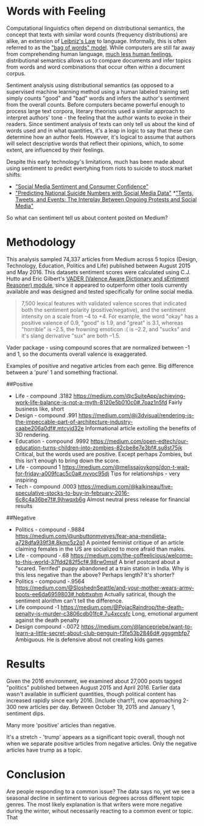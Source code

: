 # Words with Feeling
Computational linguistics often depend on distributional semantics, the concept that texts with similar word counts (frequency distributions) are alike, an extension of [Leibniz's Law](https://en.wikipedia.org/wiki/Identity_of_indiscernibles) to language.  Informally, this is often referred to as the ["bag of words" model](https://en.wikipedia.org/wiki/Bag-of-words_model). While computers are still far away from comprehending human language, [much less human feelings](https://www.youtube.com/watch?v=kthHrC88K7c), distributional semantics allows us to compare documents and infer topics from words and word combinations that occur often within a document corpus. 

Sentiment analysis using distributional semantics (as opposed to a supervised machine learning method using a human labeled training set) simply counts "good" and "bad" words and infers the author's sentiment from the overall counts. Before computers became powerful enough to process large text corpora, literary theorists used a similar approach to interpret authors' tone - the feeling that the author wants to evoke in their readers.  Since sentiment analysis of texts can only tell us about the kind of words used and in what quantities, it's a leap in logic to say that these can determine how an author feels. However, it's logical to assume that authors will select descriptive words that reflect their opinions, which, to some extent, are influenced by their feelings. 

Despite this early technology's limitations, much has been made about using sentiment to predict evertyhing from riots to suicide to stock market shifts: 
	
* ["Social Media Sentiment and Consumer Confidence"](https://www.ecb.europa.eu/events/pdf/conferences/140407/Daas_Puts_Sociale_media_cons_conf_Stat_Neth.pdf)
* ["Predicting National Suicide Numbers with Social Media Data"](http://journals.plos.org/plosone/article?id=10.1371/journal.pone.0061809)
*["Tents, Tweets, and Events: The Interplay Between Ongoing Protests and Social Media"](http://onlinelibrary.wiley.com/doi/10.1111/jcom.12145/abstract)

So what can sentiment tell us about content posted on Medium? 

# Methodology
This analysis sampled 74,337 articles from Medium across 5 topics (Design, Technology, Education, Politics and Life) published between August 2015 and May 2016. This datasets sentiment scores were calculated using C.J. Hutto and Eric Gilbert's [VADER (Valence Aware Dictionary and sEntiment Reasoner) module](https://github.com/cjhutto/vaderSentiment), since it appeared to outperform other tools currently available and was designed and tested specifically for online social media. 
>7,500 lexical features with validated valence scores that indicated both the sentiment polarity (positive/negative), and the sentiment intensity on a scale from –4 to +4. For example, the word "okay" has a positive valence of 0.9, "good" is 1.9, and "great" is 3.1, whereas "horrible" is –2.5, the frowning emoticon :( is –2.2, and "sucks" and it's slang derivative "sux" are both –1.5.


Vader package - using compound scores that are normalized between -1 and 1, so the documents overall valence is exaggerated.  

Examples of positive and negative articles from each genre.  Big difference between a 'pure' 1 and something fractional. 


##Positive
* Life - compound .3182
https://medium.com/@cSuiteApp/achieving-work-life-balance-is-not-a-myth-8120e5b010c0#.7oaz1n5fd
Fairly business like, short 
* Design - compound .991
https://medium.com/@i3dvisual/rendering-is-the-impeccable-part-of-architecture-industry-caabe206a0df#.mtcyid32e
Informational article extolling the benefits of 3D rendering.
* Education - compound .9992
https://medium.com/open-edtech/our-education-turns-children-into-zombies-82cbe8e7e3bf#.su8st75jk
Critical, but the words used are positive. Except perhaps Zombies, but this isn't enough to bring down the score. 
* Life - compound 1
https://medium.com/@melissajoykong/don-t-wait-for-friday-a009fcac5c0a#.nvvoc95dj
Tips for relationships - very inspiring
* Tech - compound .0003
https://medium.com/@kalkineau/five-speculative-stocks-to-buy-in-february-2016-6c8c4a36be7f#.9jhwqxb6g
Almost neutral press release for financial results 

##Negative
* Politics - compound -.9884 
https://medium.com/@unbuttonmyeyes/fear-ana-mendieta-a728dfa939f3#.8kmc5z2q1
A pointed feminist critique of an article claiming females in the US are socialized to more afraid than males. 
* Life - compound -.68
https://medium.com/the-coffeelicious/welcome-to-this-world-37fdd282f5cf#.98rw0msif
A brief postcard about a "scared. Terrifed" puppy abandoned at a train station in India. Why is this less negative than the above? Perhaps length? It's shorter?
* Politics - compound -.9564
https://medium.com/@SloshednSeattle/and-your-mother-wears-army-boots-ee6da6959803#.hpbttxqhm
Actually satirical, though the sentiment alorithm can't tell the difference. 
* Life compound -1
https://medium.com/@PojacRaindrop/the-death-penalty-is-murder-c3806cdb01fc#.7u4xccsfc
Long, emotional argument against the death penalty 
* Design compound -.0072
https://medium.com/@lancepriebe/want-to-learn-a-little-secret-about-club-penguin-f3fe53b2846d#.ggsgmbfp7
Ambiguous. He is defensive about not creating kids games

# Results
Given the 2016 environment, we examined about 27,000 posts tagged "politics" published between August 2015 and April 2016.  Earlier data wasn't available in sufficient quantities, though political content has increased rapidly since early 2016. [Include chart?], now approaching 2-300 new articles per day. Between October 19, 2015 and January 1, sentiment dips.  

Many more 'positive' articles than negative. 

It's a stretch - 'trump' appears as a significant topic overall, though not when we separate positive articles from negative articles. Only the negative articles have trump as a topic. 



# Conclusion
Are people responding to a common issue? The data says no, yet we see a seasonal decline in sentiment to various degrees across different topic genres.  The most likely explanation is that writers were more negative during the winter, wihout necessarily reacting to a common event or topic. That 